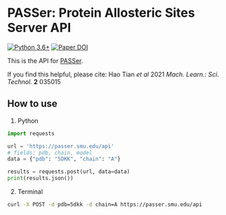# PASSer: Protein Allosteric Sites Server API

[![Python 3.6+](https://img.shields.io/badge/python-3.6+-blue.svg)](https://www.python.org/downloads/release/python-360/) [![Paper DOI](https://zenodo.org/badge/DOI/10.1088/2632-2153/abe6d6.svg)](https://doi.org/10.1088/2632-2153/abe6d6)


This is the API for [PASSer](https://passer.smu.edu). 

If you find this helpful, please cite: Hao Tian *et al* 2021 *Mach. Learn.: Sci. Technol.* **2** 035015

## How to use

1. Python

```python
import requests

url = 'https://passer.smu.edu/api'
# fields: pdb, chain, model
data = {"pdb": "5DKK", "chain": "A"}

results = requests.post(url, data=data)
print(results.json())
```

2. Terminal

```bash
curl -X POST -d pdb=5dkk -d chain=A https://passer.smu.edu/api
```
